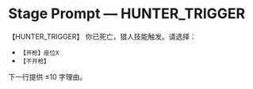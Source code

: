 # Stage Prompt — HUNTER_TRIGGER
【HUNTER_TRIGGER】
你已死亡，猎人技能触发。请选择：
- `【开枪】座位X`
- `【不开枪】`

下一行提供 ≤10 字理由。

